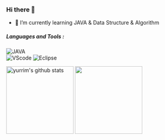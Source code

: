 ### Hi there 👋  
  
<!--
**yurrim/yurrim** is a ✨ _special_ ✨ repository because its `README.md` (this file) appears on your GitHub profile.

Here are some ideas to get you started:

- 🔭 I’m currently working on ...
- 🌱 I’m currently learning ...
- 👯 I’m looking to collaborate on ...
- 🤔 I’m looking for help with ...
- 💬 Ask me about ...
- 📫 How to reach me: ...
- 😄 Pronouns: ...
- ⚡ Fun fact: ...

##### Interest : 

![yurrim's language](https://github-readme-stats.vercel.app/api/top-langs/?username=yurrim&langs_count=1) 사용한 언어 %로 나타내 줌

-->

- 🌱 I’m currently learning JAVA & Data Structure & Algorithm  

##### Languages and Tools :
![JAVA](https://img.shields.io/badge/Java-007396?style=flat-square&logo=Java&logoColor=white)  
![VScode](https://img.shields.io/badge/VScode-007ACC?style=flat-square&logo=visualstudiocode&logoColor=white) ![Eclipse](https://img.shields.io/badge/Eclipse-2C2255?style=flat-square&logo=eclipse&logoColor=white)  

<a href="https://github.com/yurrim"><img align="center" style="height:180px" src="https://github-readme-stats.vercel.app/api?username=yurrim&show_icons=true" alt="yurrim's github stats" /></a> <a href="https://github.com/yurrim"><img align="center" style="height:180px" src="https://github-readme-stats.vercel.app/api/top-langs/?username=yurrim&langs_count=5" /></a>
